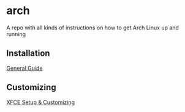 # arch
A repo with all kinds of instructions on how to get Arch Linux up and running

## Installation
[General Guide](guide_Encrypted_Arch_XFCE_T460s.md)

## Customizing
[XFCE Setup & Customizing](guide_XFCE_Setup.md)
